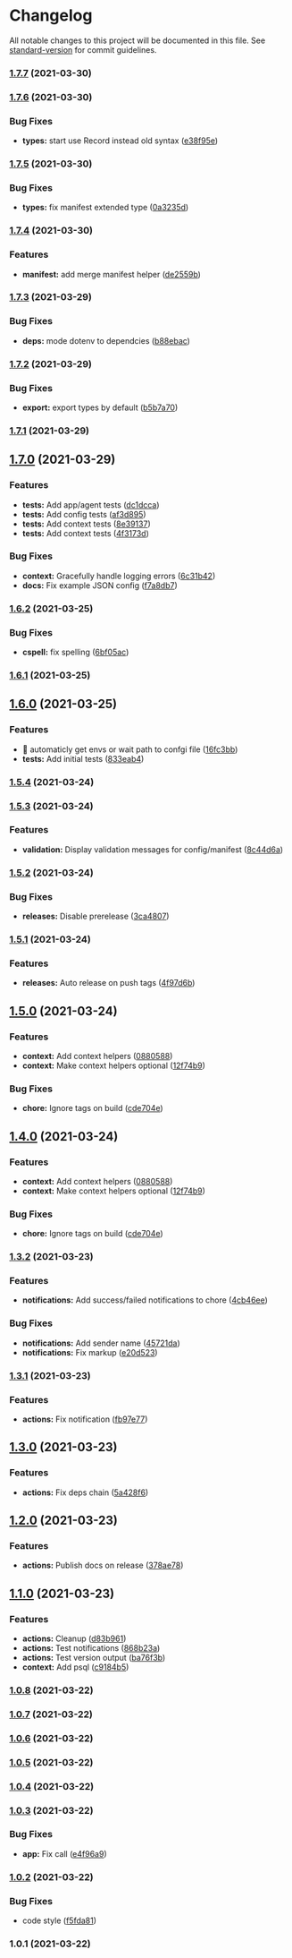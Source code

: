 # Changelog

All notable changes to this project will be documented in this file. See [standard-version](https://github.com/conventional-changelog/standard-version) for commit guidelines.

### [1.7.7](https://github.com/Aidbox/node-server-sdk/compare/v1.7.6...v1.7.7) (2021-03-30)

### [1.7.6](https://github.com/Aidbox/node-server-sdk/compare/v1.7.5...v1.7.6) (2021-03-30)


### Bug Fixes

* **types:** start use Record instead old syntax ([e38f95e](https://github.com/Aidbox/node-server-sdk/commit/e38f95e7261d46a032ac5ddc33a78bd3190390fa))

### [1.7.5](https://github.com/Aidbox/node-server-sdk/compare/v1.7.4...v1.7.5) (2021-03-30)


### Bug Fixes

* **types:** fix manifest extended type ([0a3235d](https://github.com/Aidbox/node-server-sdk/commit/0a3235d1551fcfc6b1d7e43d24452a3f3ffb68e6))

### [1.7.4](https://github.com/Aidbox/node-server-sdk/compare/v1.7.3...v1.7.4) (2021-03-30)


### Features

* **manifest:** add merge manifest helper ([de2559b](https://github.com/Aidbox/node-server-sdk/commit/de2559bb3e13683364cc57168eb2f1001a9ead09))

### [1.7.3](https://github.com/Aidbox/node-server-sdk/compare/v1.7.2...v1.7.3) (2021-03-29)


### Bug Fixes

* **deps:** mode dotenv to dependcies ([b88ebac](https://github.com/Aidbox/node-server-sdk/commit/b88ebace7e9c6e72c0ed57f29a4c98938dc3f4e7))

### [1.7.2](https://github.com/Aidbox/node-server-sdk/compare/v1.7.1...v1.7.2) (2021-03-29)


### Bug Fixes

* **export:** export types by default ([b5b7a70](https://github.com/Aidbox/node-server-sdk/commit/b5b7a709292adb8f7af6e3f0555f254f2ffb209f))

### [1.7.1](https://github.com/Aidbox/node-server-sdk/compare/v1.7.0...v1.7.1) (2021-03-29)

## [1.7.0](https://github.com/Aidbox/node-server-sdk/compare/v1.6.2...v1.7.0) (2021-03-29)


### Features

* **tests:** Add app/agent tests ([dc1dcca](https://github.com/Aidbox/node-server-sdk/commit/dc1dccaf773b403b805ca70e6be9aab9c44c301f))
* **tests:** Add config tests ([af3d895](https://github.com/Aidbox/node-server-sdk/commit/af3d8950d240b2479c0931b6bd45f697322caab6))
* **tests:** Add context tests ([8e39137](https://github.com/Aidbox/node-server-sdk/commit/8e391375190dd5d709185d8551f2428b45b583b7))
* **tests:** Add context tests ([4f3173d](https://github.com/Aidbox/node-server-sdk/commit/4f3173d5c9f70def93c6be2fc2df02a4553d5fb2))


### Bug Fixes

* **context:** Gracefully handle logging errors ([6c31b42](https://github.com/Aidbox/node-server-sdk/commit/6c31b4296bf76f701f333369689738691ccac79a))
* **docs:** Fix example JSON config ([f7a8db7](https://github.com/Aidbox/node-server-sdk/commit/f7a8db7c6771e585a8db0ba2d4000abe15250962))

### [1.6.2](https://github.com/Aidbox/node-server-sdk/compare/v1.6.1...v1.6.2) (2021-03-25)


### Bug Fixes

* **cspell:** fix spelling ([6bf05ac](https://github.com/Aidbox/node-server-sdk/commit/6bf05ac0beb061f80d4c8b25de7f50ec38fc7aa7))

### [1.6.1](https://github.com/Aidbox/node-server-sdk/compare/v1.6.0...v1.6.1) (2021-03-25)

## [1.6.0](https://github.com/Aidbox/node-server-sdk/compare/v1.5.4...v1.6.0) (2021-03-25)


### Features

* 🎸 automaticly get envs or wait path to confgi file ([16fc3bb](https://github.com/Aidbox/node-server-sdk/commit/16fc3bb3546cf8dfe4c6a47fa119d7a31e020906))
* **tests:** Add initial tests ([833eab4](https://github.com/Aidbox/node-server-sdk/commit/833eab4ac881dc364bd9788f351b3f69b2180699))

### [1.5.4](https://github.com/Aidbox/node-server-sdk/compare/v1.5.3...v1.5.4) (2021-03-24)

### [1.5.3](https://github.com/Aidbox/node-server-sdk/compare/v1.5.2...v1.5.3) (2021-03-24)


### Features

* **validation:** Display validation messages for config/manifest ([8c44d6a](https://github.com/Aidbox/node-server-sdk/commit/8c44d6a9820c8d44d7bd84d73914a72cecb77c96))

### [1.5.2](https://github.com/Aidbox/node-server-sdk/compare/v1.5.1...v1.5.2) (2021-03-24)


### Bug Fixes

* **releases:** Disable prerelease ([3ca4807](https://github.com/Aidbox/node-server-sdk/commit/3ca480737b591a8166721fc61e519bbb2dffb719))

### [1.5.1](https://github.com/Aidbox/node-server-sdk/compare/v1.5.0...v1.5.1) (2021-03-24)


### Features

* **releases:** Auto release on push tags ([4f97d6b](https://github.com/Aidbox/node-server-sdk/commit/4f97d6b1cc3a4b6f3260b381c6e14d7e259ff666))

## [1.5.0](https://github.com/Aidbox/node-server-sdk/compare/v1.3.2...v1.5.0) (2021-03-24)


### Features

* **context:** Add context helpers ([0880588](https://github.com/Aidbox/node-server-sdk/commit/0880588e26c3bf193ecbfde92c7a33b6168eb16b))
* **context:** Make context helpers optional ([12f74b9](https://github.com/Aidbox/node-server-sdk/commit/12f74b92984e7d5809344a63547a65e4a3e94c33))


### Bug Fixes

* **chore:** Ignore tags on build ([cde704e](https://github.com/Aidbox/node-server-sdk/commit/cde704e465c47c3ff98f6fc0e4626de7ce2b45cf))

## [1.4.0](https://github.com/Aidbox/node-server-sdk/compare/v1.3.2...v1.4.0) (2021-03-24)


### Features

* **context:** Add context helpers ([0880588](https://github.com/Aidbox/node-server-sdk/commit/0880588e26c3bf193ecbfde92c7a33b6168eb16b))
* **context:** Make context helpers optional ([12f74b9](https://github.com/Aidbox/node-server-sdk/commit/12f74b92984e7d5809344a63547a65e4a3e94c33))


### Bug Fixes

* **chore:** Ignore tags on build ([cde704e](https://github.com/Aidbox/node-server-sdk/commit/cde704e465c47c3ff98f6fc0e4626de7ce2b45cf))

### [1.3.2](https://github.com/Aidbox/node-server-sdk/compare/v1.3.1...v1.3.2) (2021-03-23)


### Features

* **notifications:** Add success/failed notifications to chore ([4cb46ee](https://github.com/Aidbox/node-server-sdk/commit/4cb46ee9933d863f82398dbaa9fec9573bdf6033))


### Bug Fixes

* **notifications:** Add sender name ([45721da](https://github.com/Aidbox/node-server-sdk/commit/45721dacfc32a915368e2a752082fc1604a38da5))
* **notifications:** Fix markup ([e20d523](https://github.com/Aidbox/node-server-sdk/commit/e20d52327cbd072caaec7e25b541328640852afb))

### [1.3.1](https://github.com/Aidbox/node-server-sdk/compare/v1.3.0...v1.3.1) (2021-03-23)


### Features

* **actions:** Fix notification ([fb97e77](https://github.com/Aidbox/node-server-sdk/commit/fb97e770605b3ba9d4c71ad32414418f7a004358))

## [1.3.0](https://github.com/Aidbox/node-server-sdk/compare/v1.2.0...v1.3.0) (2021-03-23)


### Features

* **actions:** Fix deps chain ([5a428f6](https://github.com/Aidbox/node-server-sdk/commit/5a428f675c80c6879373f481ac25399b1bac919f))

## [1.2.0](https://github.com/Aidbox/node-server-sdk/compare/v1.1.0...v1.2.0) (2021-03-23)


### Features

* **actions:** Publish docs on release ([378ae78](https://github.com/Aidbox/node-server-sdk/commit/378ae788a45af47c0ef7493d7e203164f2898bd5))

## [1.1.0](https://github.com/Aidbox/node-server-sdk/compare/v1.0.8...v1.1.0) (2021-03-23)


### Features

* **actions:** Cleanup ([d83b961](https://github.com/Aidbox/node-server-sdk/commit/d83b96155e0c272b99d1e90a22ae924f5f991cf2))
* **actions:** Test notifications ([868b23a](https://github.com/Aidbox/node-server-sdk/commit/868b23a7f9d29191a3dc1b83463bf5e83bd7b94c))
* **actions:** Test version output ([ba76f3b](https://github.com/Aidbox/node-server-sdk/commit/ba76f3b2028abf942c1cf3133924fa91726d6f54))
* **context:** Add psql ([c9184b5](https://github.com/Aidbox/node-server-sdk/commit/c9184b535e6d9e22f04b92b66a724526d89f47f1))

### [1.0.8](https://github.com/Aidbox/node-server-sdk/compare/v1.0.7...v1.0.8) (2021-03-22)

### [1.0.7](https://github.com/Aidbox/node-server-sdk/compare/v1.0.6...v1.0.7) (2021-03-22)

### [1.0.6](https://github.com/Aidbox/node-server-sdk/compare/v1.0.5...v1.0.6) (2021-03-22)

### [1.0.5](https://github.com/Aidbox/node-server-sdk/compare/v1.0.4...v1.0.5) (2021-03-22)

### [1.0.4](https://github.com/Aidbox/node-server-sdk/compare/v1.0.3...v1.0.4) (2021-03-22)

### [1.0.3](https://github.com/Aidbox/node-server-sdk/compare/v1.0.2...v1.0.3) (2021-03-22)


### Bug Fixes

* **app:** Fix call ([e4f96a9](https://github.com/Aidbox/node-server-sdk/commit/e4f96a9226c2a9ed41506316793e69dc082fca56))

### [1.0.2](https://github.com/Aidbox/node-server-sdk/compare/v1.0.1...v1.0.2) (2021-03-22)


### Bug Fixes

* code style ([f5fda81](https://github.com/Aidbox/node-server-sdk/commit/f5fda8189195010130262bc80d376199c9eaf117))

### 1.0.1 (2021-03-22)
